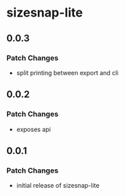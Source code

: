 # sizesnap-lite

## 0.0.3

### Patch Changes

- split printing between export and cli

## 0.0.2

### Patch Changes

- exposes api

## 0.0.1

### Patch Changes

- initial release of sizesnap-lite

